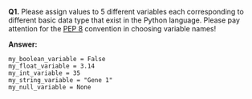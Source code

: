 **Q1.** Please assign values to 5 different variables each corresponding to
different basic data type that exist in the Python language. Please pay 
attention for the [PEP 8](https://peps.python.org/pep-0008/) convention in 
choosing variable names!

**Answer:**

```
my_boolean_variable = False
my_float_variable = 3.14
my_int_variable = 35
my_string_variable = "Gene 1"
my_null_variable = None
```
